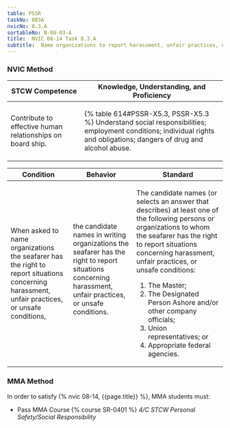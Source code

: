 ```yaml
---
table: PSSR
taskNo: 8B3A
nvicNo: 8.3.A 
sortableNo: B-08-03-A
title:  NVIC 08-14 Task 8.3.A
subtitle:  Name organizations to report harassment, unfair practices, or unsafe conditions
---
```






### NVIC Method

<a style="display:none;" onclick="togglevisibility('nvic_methods')" >Show NVIC method.</a>

<div id='nvic_methods' class='show'>

<table>
<thead>
<tr>
<th class='forty'> STCW Competence </th>
<th class='sixty'> Knowledge, Understanding, and Proficiency </th>
</tr>
</thead>

<tbody>
<tr><td markdown='1'>

Contribute to effective human relationships on board ship.

</td><td markdown='1'>

{% table 614#PSSR-X5.3, PSSR-X5.3 %} Understand social responsibilities; employment conditions; individual rights and obligations; dangers of drug and alcohol abuse.

</td></tr>


</tbody>
</table>


<table>
<thead>
<tr><th class='twenty'>  Condition </th><th class='twenty'> Behavior </th><th  class='sixty'>Standard </th></tr>
</thead>
<tbody >



<tr><td markdown='1'>

When asked to name organizations the seafarer has the right to report situations concerning harassment, unfair practices, or unsafe conditions,

</td><td markdown='1'>

the candidate names in writing organizations the seafarer has the right to report situations concerning harassment, unfair practices, or unsafe conditions.

<br>

<div class="tooltip" markdown='1'>



</div>


</td><td markdown='1'>

The candidate names (or selects an answer that describes) at least one of the following persons or organizations to whom the seafarer has the right to report situations concerning harassment, unfair practices, or unsafe conditions:
 
1.  The Master; 
2.  The Designated Person Ashore and/or other company officials; 
3.  Union representatives; or 
4.  Appropriate federal agencies.

</td></tr>
</tbody>
</table>
</div>


### MMA Method

In order to satisfy  {% nvic 08-14, {{page.title}}  %}, MMA students must:

* Pass MMA Course {% course SR-0401 %}  *4/C STCW Personal Safety/Social Responsibility*